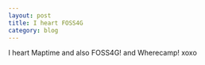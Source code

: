 ```yaml
---
layout: post
title: I heart FOSS4G
category: blog 
---
```


I heart Maptime and also FOSS4G! and Wherecamp! xoxo